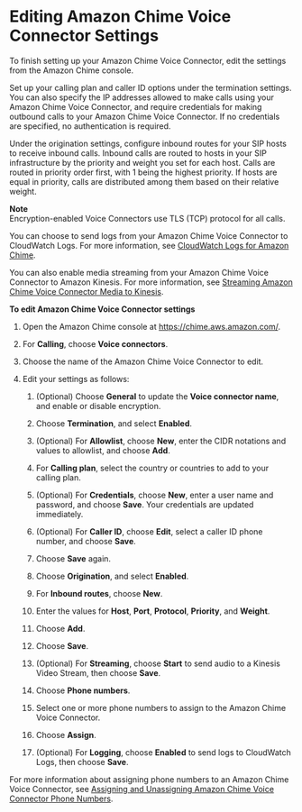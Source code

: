 # Editing Amazon Chime Voice Connector Settings<a name="edit-voicecon"></a>

To finish setting up your Amazon Chime Voice Connector, edit the settings from the Amazon Chime console\.

Set up your calling plan and caller ID options under the termination settings\. You can also specify the IP addresses allowed to make calls using your Amazon Chime Voice Connector, and require credentials for making outbound calls to your Amazon Chime Voice Connector\. If no credentials are specified, no authentication is required\.

Under the origination settings, configure inbound routes for your SIP hosts to receive inbound calls\. Inbound calls are routed to hosts in your SIP infrastructure by the priority and weight you set for each host\. Calls are routed in priority order first, with 1 being the highest priority\. If hosts are equal in priority, calls are distributed among them based on their relative weight\.

**Note**  
Encryption\-enabled Voice Connectors use TLS \(TCP\) protocol for all calls\.

You can choose to send logs from your Amazon Chime Voice Connector to CloudWatch Logs\. For more information, see [CloudWatch Logs for Amazon Chime](monitoring-cloudwatch.md#cw-logs)\.

You can also enable media streaming from your Amazon Chime Voice Connector to Amazon Kinesis\. For more information, see [Streaming Amazon Chime Voice Connector Media to Kinesis](start-kinesis-vc.md)\.

**To edit Amazon Chime Voice Connector settings**

1. Open the Amazon Chime console at [https://chime\.aws\.amazon\.com/](https://chime.aws.amazon.com)\.

1. For **Calling**, choose **Voice connectors**\.

1. Choose the name of the Amazon Chime Voice Connector to edit\.

1. Edit your settings as follows:

   1. \(Optional\) Choose **General** to update the **Voice connector name**, and enable or disable encryption\.

   1. Choose **Termination**, and select **Enabled**\.

   1. \(Optional\) For **Allowlist**, choose **New**, enter the CIDR notations and values to allowlist, and choose **Add**\.

   1. For **Calling plan**, select the country or countries to add to your calling plan\.

   1. \(Optional\) For **Credentials**, choose **New**, enter a user name and password, and choose **Save**\. Your credentials are updated immediately\.

   1. \(Optional\) For **Caller ID**, choose **Edit**, select a caller ID phone number, and choose **Save**\.

   1. Choose **Save** again\.

   1. Choose **Origination**, and select **Enabled**\.

   1. For **Inbound routes**, choose **New**\.

   1. Enter the values for **Host**, **Port**, **Protocol**, **Priority**, and **Weight**\.

   1. Choose **Add**\.

   1. Choose **Save**\.

   1. \(Optional\) For **Streaming**, choose **Start** to send audio to a Kinesis Video Stream, then choose **Save**\.

   1. Choose **Phone numbers**\.

   1. Select one or more phone numbers to assign to the Amazon Chime Voice Connector\.

   1. Choose **Assign**\.

   1. \(Optional\) For **Logging**, choose **Enabled** to send logs to CloudWatch Logs, then choose **Save**\.

For more information about assigning phone numbers to an Amazon Chime Voice Connector, see [Assigning and Unassigning Amazon Chime Voice Connector Phone Numbers](assign-voicecon.md)\.